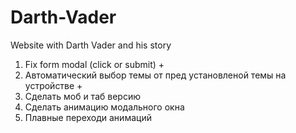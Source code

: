 # Darth-Vader

Website with Darth Vader and his story

1. Fix form modal (click or submit) +
2. Автоматический выбор темы от пред установленой темы на устройстве +
3. Сделать моб и таб версию
4. Сделать анимацию модального окна
5. Плавные переходи анимаций

